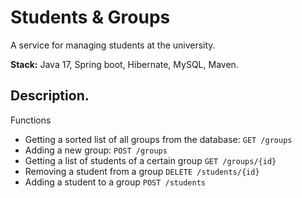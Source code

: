 # Students & Groups 
A service for managing students at the university.

**Stack:** Java 17, Spring boot, Hibernate, MySQL, Maven.
## Description.
Functions
- Getting a sorted list of all groups from the database: `GET /groups`
- Adding a new group: `POST /groups`
- Getting a list of students of a certain group `GET /groups/{id}`
- Removing a student from a group `DELETE /students/{id}`
- Adding a student to a group `POST /students`
